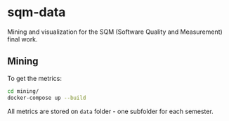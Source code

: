 # sqm-data
Mining and visualization for the SQM (Software Quality and Measurement) final work.

## Mining
To get the metrics:

```bash
cd mining/
docker-compose up --build
```
All metrics are stored on `data` folder - one subfolder for each semester.

